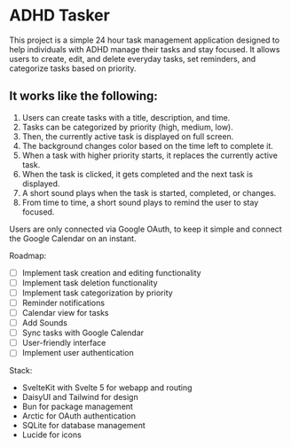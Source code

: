 # ADHD Tasker
This project is a simple 24 hour task management application designed to help individuals with ADHD manage their tasks and stay focused. It allows users to create, edit, and delete everyday tasks, set reminders, and categorize tasks based on priority.

## It works like the following:
1. Users can create tasks with a title, description, and time.
2. Tasks can be categorized by priority (high, medium, low).
3. Then, the currently active task is displayed on full screen.
4. The background changes color based on the time left to complete it.
5. When a task with higher priority starts, it replaces the currently active task.
6. When the task is clicked, it gets completed and the next task is displayed.
7. A short sound plays when the task is started, completed, or changes.
8. From time to time, a short sound plays to remind the user to stay focused.

Users are only connected via Google OAuth, to keep it simple and connect the Google Calendar on an instant.

Roadmap:
- [ ] Implement task creation and editing functionality
- [ ] Implement task deletion functionality
- [ ] Implement task categorization by priority
- [ ] Reminder notifications
- [ ] Calendar view for tasks
- [ ] Add Sounds
- [ ] Sync tasks with Google Calendar
- [ ] User-friendly interface
- [ ] Implement user authentication

Stack:
- SvelteKit with Svelte 5 for webapp and routing
- DaisyUI and Tailwind for design
- Bun for package management
- Arctic for OAuth authentication
- SQLite for database management
- Lucide for icons
